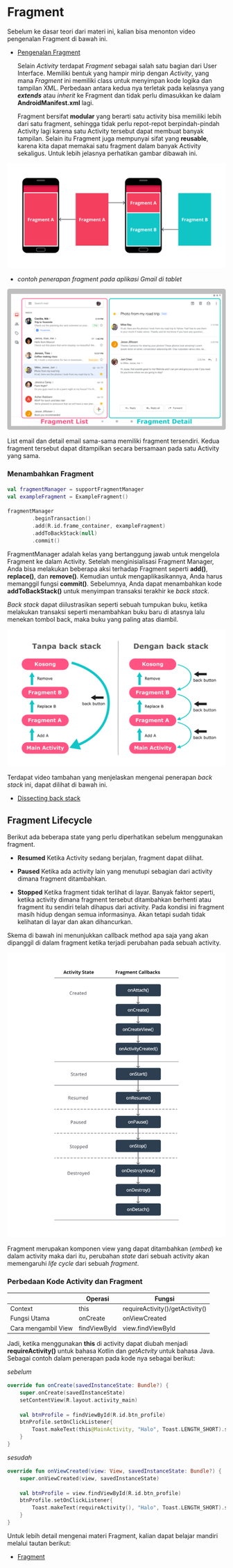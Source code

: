 # Fragment

  Sebelum ke dasar teori dari materi ini, kalian bisa menonton video pengenalan Fragment di bawah ini.

-  [Pengenalan Fragment](https://youtu.be/5PBp6r3aZWU?si=F6CYhArN4nqMFoUU)

    Selain *Activity* terdapat *Fragment* sebagai salah satu bagian dari User Interface. Memiliki bentuk yang hampir mirip dengan *Activity*, yang mana *Fragment* ini memiliki class untuk menyimpan kode logika dan tampilan XML. Perbedaan antara kedua nya terletak pada kelasnya yang ***extends*** atau *inherit* ke Fragment dan tidak perlu dimasukkan ke dalam **AndroidManifest.xml** lagi.

    Fragment bersifat **modular** yang berarti satu activity bisa memiliki lebih dari satu fragment, sehingga tidak perlu repot-repot berpindah-pindah Activity lagi karena satu Activity tersebut dapat membuat banyak tampilan. Selain itu Fragment juga mempunyai sifat yang **reusable**, karena kita dapat memakai satu fragment dalam banyak Activity sekaligus. Untuk lebih jelasnya perhatikan gambar dibawah ini.

  ![analogi_fragment](assets/analogi_fragment.png)

-  *contoh penerapan fragment pada aplikasi Gmail di tablet*
  
  ![penerapan](assets/penerapan.png)

  List email dan detail email sama-sama memiliki fragment tersendiri. Kedua fragment tersebut dapat ditampilkan secara bersamaan pada satu Activity yang sama.

### Menambahkan Fragment

``` kotlin
val fragmentManager = supportFragmentManager
val exampleFragment = ExampleFragment()
 
fragmentManager
        .beginTransaction()
        .add(R.id.frame_container, exampleFragment)
        .addToBackStack(null)
        .commit()
```

FragmentManager adalah kelas yang bertanggung jawab untuk mengelola Fragment ke dalam Activity. Setelah menginisialisasi Fragment Manager, Anda bisa melakukan beberapa aksi terhadap Fragment seperti **add()**, **replace()**, dan **remove()**. Kemudian untuk mengaplikasikannya, Anda harus memanggil fungsi **commit()**. Sebelumnya, Anda dapat menambahkan kode **addToBackStack()** untuk menyimpan transaksi terakhir ke *back stack*.

*Back stack* dapat diilustrasikan seperti sebuah tumpukan buku, ketika melakukan transaksi seperti menambahkan buku baru di atasnya lalu menekan tombol back, maka buku yang paling atas diambil.

![back_stack](assets/back_stack.png)

Terdapat video tambahan yang menjelaskan mengenai penerapan *back stack* ini, dapat dilihat di bawah ini.

-  [Dissecting back stack](https://youtu.be/KzHvtS3B5zk?si=GqdFTSDptTDeLWcQ)

## Fragment Lifecycle
  Berikut ada beberapa state yang perlu diperhatikan sebelum menggunakan fragment.

-  **Resumed**
  Ketika Activity sedang berjalan, fragment dapat dilihat.

-  **Paused**
  Ketika ada activity lain yang menutupi sebagian dari activity dimana fragment ditambahkan.

-  **Stopped**
  Ketika fragment tidak terlihat di layar. Banyak faktor seperti, ketika activity dimana fragment tersebut ditambahkan berhenti atau fragment itu sendiri telah dihapus dari activity. Pada kondisi ini fragment masih hidup dengan semua informasinya. Akan tetapi sudah tidak kelihatan di layar dan akan dihancurkan.

Skema di bawah ini menunjukkan callback method apa saja yang akan dipanggil di dalam fragment ketika terjadi perubahan pada sebuah activity.

![skema callback method](assets/skema.png)

Fragment merupakan komponen view yang dapat ditambahkan (*embed*) ke dalam activity maka dari itu, perubahan *state* dari sebuah activity akan memengaruhi *life cycle* dari sebuah *fragment*.

### Perbedaan Kode Activity dan Fragment

|      | Operasi | Fungsi |
|------|---------|---------|
| Context | this | requireActivity()/getActivity()|
| Fungsi Utama | onCreate | onViewCreated |
| Cara mengambil View | findViewById | view.findViewById |

  Jadi, ketika menggunakan **this** di activity dapat diubah menjadi **requireActivity()** untuk bahasa Kotlin dan *getActvity* untuk bahasa Java. Sebagai contoh dalam penerapan pada kode nya sebagai berikut:

*sebelum*
``` kotlin
override fun onCreate(savedInstanceState: Bundle?) {
    super.onCreate(savedInstanceState)
    setContentView(R.layout.activity_main)
 
    val btnProfile = findViewById(R.id.btn_profile)
    btnProfile.setOnClickListener{
        Toast.makeText(this@MainActivity, "Halo", Toast.LENGTH_SHORT).show()
    }
}
```

*sesudah*
``` kotlin
override fun onViewCreated(view: View, savedInstanceState: Bundle?) {
    super.onViewCreated(view, savedInstanceState)
 
    val btnProfile = view.findViewById(R.id.btn_profile)
    btnProfile.setOnClickListener{
        Toast.makeText(requireActivity(), "Halo", Toast.LENGTH_SHORT).show()
    }
}
```

Untuk lebih detail mengenai materi Fragment, kalian dapat belajar mandiri melalui tautan berikut:

-  [Fragment](https://developer.android.com/guide/fragments)

